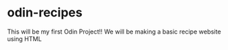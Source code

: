 # odin-recipes
This will be my first Odin Project!!
We will be making a basic recipe website using HTML